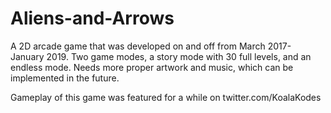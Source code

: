 # Aliens-and-Arrows
A 2D arcade game that was developed on and off from March 2017- January 2019. Two game modes, a story mode with 30 full levels, and an endless mode. Needs more proper artwork and music, which can be implemented in the future.

Gameplay of this game was featured for a while on twitter.com/KoalaKodes
